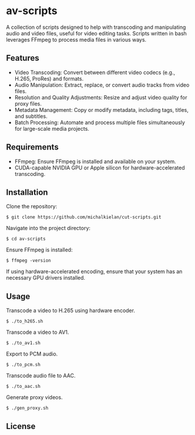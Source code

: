 # av-scripts
A collection of scripts designed to help with transcoding and manipulating audio and video files, useful for video editing tasks. Scripts written in bash leverages FFmpeg to process media files in various ways.

## Features
* Video Transcoding: Convert between different video codecs (e.g., H.265, ProRes) and formats.
* Audio Manipulation: Extract, replace, or convert audio tracks from video files.
* Resolution and Quality Adjustments: Resize and adjust video quality for proxy files.
* Metadata Management: Copy or modify metadata, including tags, titles, and subtitles.
* Batch Processing: Automate and process multiple files simultaneously for large-scale media projects.

## Requirements
* FFmpeg: Ensure FFmpeg is installed and available on your system.
* CUDA-capable NVIDIA GPU or Apple silicon for hardware-accelerated transcoding.

## Installation
Clone the repository:

`$ git clone https://github.com/michalkielan/cut-scripts.git`

Navigate into the project directory:

`$ cd av-scripts`

Ensure FFmpeg is installed:

`$ ffmpeg -version`

If using hardware-accelerated encoding, ensure that your system has an necessary GPU drivers installed.

## Usage
Transcode a video to H.265 using hardware encoder.

`$ ./to_h265.sh`

Transcode a video to AV1.

`$ ./to_av1.sh`

Export to PCM audio.

`$ ./to_pcm.sh`

Transcode audio file to AAC.

`$ ./to_aac.sh`

Generate proxy videos.

`$ ./gen_proxy.sh`


## License
<link>
